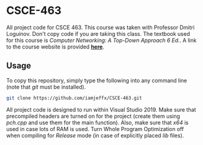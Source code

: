 # CSCE-463
All project code for CSCE 463. This course was taken with Professor Dmitri Loguinov. Don't copy code if you are taking this class. The textbook used for this course is *Computer Networking: A Top-Down Approach 6 Ed.*. A link to the course website is provided [**here**](http://irl.cse.tamu.edu/courses/463/). 

## Usage
To copy this repository, simply type the following into any command line (note that *git* must be installed). 
```bash
git clone https://github.com/iamjeffx/CSCE-463.git
```
All project code is designed to run within Visual Studio 2019. Make sure that precompiled headers are turned on for the project (create them using *pch.cpp* and use them for the main function). Also, make sure that *x64* is used in case lots of RAM is used. Turn Whole Program Optimization off when compiling for *Release* mode (in case of explicitly placed *lib* files). 
